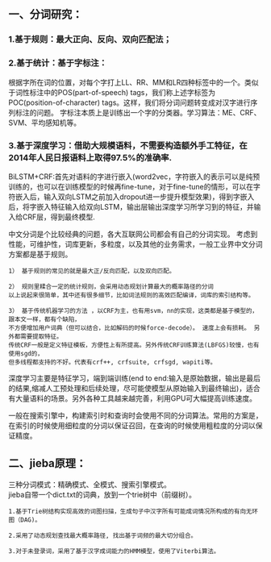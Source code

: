 ## 一、分词研究：
### 1.基于规则：最大正向、反向、双向匹配法；
### 2.基于统计：基于字标注：
根据字所在词的位置，对每个字打上LL、RR、MM和LR四种标签中的一个。类似于词性标注中的POS(part-of-speech) tags，我们称上述字标签为POC(position-of-character) tags。这样，我们将分词问题转变成对汉字进行序列标注的问题。
字标注本质上是训练出一个字的分类器。学习算法：ME、CRF、SVM、平均感知机等。
### 3.基于深度学习：借助大规模语料，不需要构造额外手工特征，在2014年人民日报语料上取得97.5%的准确率.
BiLSTM+CRF:首先对语料的字进行嵌入(word2vec，字符嵌入的表示可以是纯预训练的，也可以在训练模型的时候再fine-tune，对于fine-tune的情形，可以在字符嵌入后，输入双向LSTM之前加入dropout进一步提升模型效果)，得到字嵌入后，将字嵌入特征输入给双向LSTM，输出层输出深度学习所学习到的特征，并输入给CRF层，得到最终模型.


中文分词是个比较经典的问题，各大互联网公司都会有自己的分词实现。 考虑到性能，可维护性，词库更新，多粒度，以及其他的业务需求，一般工业界中文分词方案都是基于规则。
```
1） 基于规则的常见的就是最大正/反向匹配，以及双向匹配。

2） 规则里糅合一定的统计规则，会采用动态规划计算最大的概率路径的分词
以上说起来很简单，其中还有很多细节，比如词法规则的高效匹配编译，词库的索引结构等。

3） 基于传统机器学习的方法 ，以CRF为主，也有用svm，nn的实现，这类都是基于模型的，跟本文一样，都有个缺陷，
不方便增加用户词典（但可以结合，比如解码的时候force-decode）。 速度上会有损耗。 另外都需要提取特征。
传统CRF一般是定义特征模板，方便性上有所提高。另外传统CRF训练算法(LBFGS)较慢，也有使用sgd的，
但多线程都支持的不好。代表有crf++, crfsuite, crfsgd, wapiti等。
```
深度学习主要是特征学习，端到端训练(end to end:输入是原始数据，输出是最后的结果,缩减人工预处理和后续处理，尽可能使模型从原始输入到最终输出)，适合有大量语料的场景。另外各种工具越来越完善，利用GPU可大幅提高训练速度。


一般在搜索引擎中，构建索引时和查询时会使用不同的分词算法。常用的方案是，在索引的时候使用细粒度的分词以保证召回，在查询的时候使用粗粒度的分词以保证精度。


## 二、jieba原理：
三种分词模式：精确模式、全模式、搜索引擎模式。  
jieba自带一个dict.txt的词典，放到一个trie树中（前缀树）。
```
1.基于Trie树结构实现高效的词图扫描，生成句子中汉字所有可能成词情况所构成的有向无环图（DAG)。

2.采用了动态规划查找最大概率路径, 找出基于词频的最大切分组合。

3.对于未登录词，采用了基于汉字成词能力的HMM模型，使用了Viterbi算法。
```
